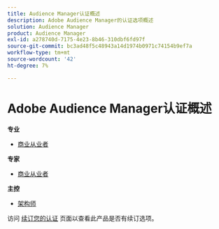 ```yaml
---
title: Audience Manager认证概述
description: Adobe Audience Manager的认证选项概述
solution: Audience Manager
product: Audience Manager
exl-id: a278740d-7175-4e23-8b46-310dbf6fd97f
source-git-commit: bc3ad48f5c48943a14d1974b0971c74154b9ef7a
workflow-type: tm+mt
source-wordcount: '42'
ht-degree: 7%

---
```


# Adobe Audience Manager认证概述

**专业**

* [商业从业者](/help/certifications/aam/aam-p-business.md) <!--AD0-E458-->

**专家**

* [商业从业者](/help/certifications/aam/aam-e-business.md) <!--AD0-E457-->

**主控**

* [架构师](/help/certifications/aam/aam-m-architect.md) <!--AD0-E454-->

访问 [续订您的认证](/help/certifications/renew.md) 页面以查看此产品是否有续订选项。
